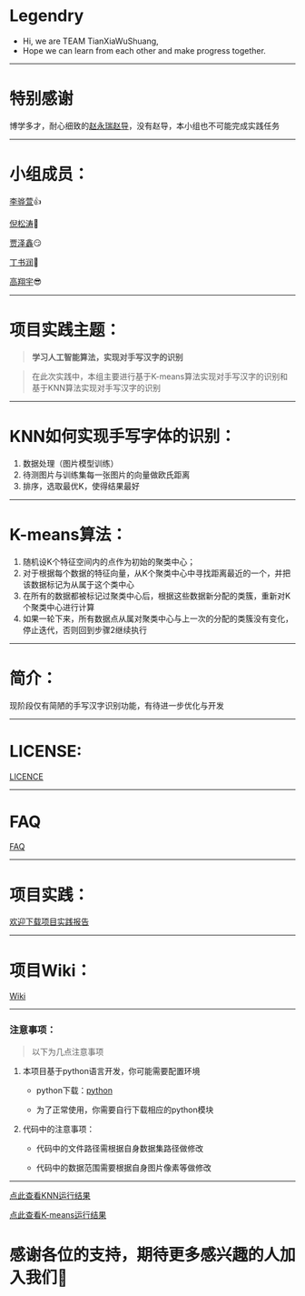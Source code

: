 # Legendry

- Hi, we are TEAM TianXiaWuShuang,
- Hope we can learn from each other and make progress together.

---

# 特别感谢

博学多才，耐心细致的[赵永瑞赵导](https://github.com/ZhaoYongrui)，没有赵导，本小组也不可能完成实践任务

---

# 小组成员：

[李骅萱](https://github.com/18611756652)👍

[倪松涛](https://github.com/sniffstherose)🤣

[贾泽鑫](https://github.com/lierhouzi)😏

[丁书润](https://github.com/dingshurun)🤔

[高翔宇](https://github.com/gaoxiangyu666)😎

---

# 项目实践主题：

> **学习人工智能算法，实现对手写汉字的识别**

> 在此次实践中，本组主要进行基于K-means算法实现对手写汉字的识别和基于KNN算法实现对手写汉字的识别

---

# KNN如何实现手写字体的识别：

1. 数据处理（图片模型训练）
2. 待测图片与训练集每一张图片的向量做欧氏距离
3. 排序，选取最优K，使得结果最好

---

# K-means算法：

1. 随机设K个特征空间内的点作为初始的聚类中心；
2. 对于根据每个数据的特征向量，从K个聚类中心中寻找距离最近的一个，并把该数据标记为从属于这个类中心
3. 在所有的数据都被标记过聚类中心后，根据这些数据新分配的类簇，重新对K个聚类中心进行计算
4. 如果一轮下来，所有数据点从属对聚类中心与上一次的分配的类簇没有变化，停止迭代，否则回到步骤2继续执行

---

# 简介：

现阶段仅有简陋的手写汉字识别功能，有待进一步优化与开发

---

# LICENSE:

[LICENCE](https://github.com/Bistu-OSSDT-2022/Legendr/blob/dingshurun/LICENSE)

---

# FAQ

[FAQ](https://github.com/Bistu-OSSDT-2022/Legendr/blob/main/FAQ)

---

# 项目实践：

[欢迎下载项目实践报告](https://github.com/Bistu-OSSDT-2022/Legendr/tree/main/Project%20file/%E9%A1%B9%E7%9B%AE%E6%8A%A5%E5%91%8A)

---

# 项目Wiki：

[Wiki](https://github.com/Bistu-OSSDT-2022/Legendr/wiki)

---

### 注意事项：

> 以下为几点注意事项

1. 本项目基于python语言开发，你可能需要配置环境

   - python下载：[python](https://www.python.org/)

   - 为了正常使用，你需要自行下载相应的python模块

2. 代码中的注意事项：

   - 代码中的文件路径需根据自身数据集路径做修改

   - 代码中的数据范围需要根据自身图片像素等做修改

---

[点此查看KNN运行结果](https://raw.githubusercontent.com/sniffstherose/blog_flv/main/img/202207010952285.png)

[点此查看K-means运行结果](https://raw.githubusercontent.com/sniffstherose/blog_flv/main/img/202207010951774.png)

# 感谢各位的支持，期待更多感兴趣的人加入我们🥰
